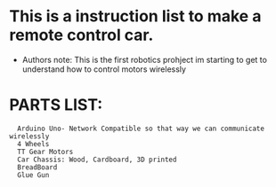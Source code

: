 # This is a instruction list to make a remote control car. 
  - Authors note: This is the first robotics prohject im starting to get to understand how to control motors wirelessly

# PARTS LIST:
      Arduino Uno- Network Compatible so that way we can communicate wirelessly
      4 Wheels
      TT Gear Motors
      Car Chassis: Wood, Cardboard, 3D printed
      BreadBoard
      Glue Gun

      
